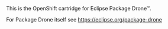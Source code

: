 This is the OpenShift cartridge for Eclipse Package Drone™.

For Package Drone itself see https://eclipse.org/package-drone
